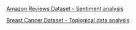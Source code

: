 [Amazon Reviews Dataset - Sentiment analysis](https://github.com/romiebanerjee/Portfolio-/blob/master/plots.ipynb)

[Breast Cancer Dataset - Toplogical data analysis](https://github.com/romiebanerjee/Portfolio-/blob/master/Breast_Cancer_Dataset.ipynb)

